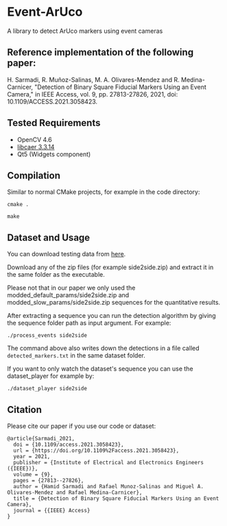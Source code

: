 # Event-ArUco

A library to detect ArUco markers using event cameras

## Reference implementation of the following paper:
H. Sarmadi, R. Muñoz-Salinas, M. A. Olivares-Mendez and R. Medina-Carnicer, "Detection of Binary Square Fiducial Markers Using an Event Camera," in IEEE Access, vol. 9, pp. 27813-27826, 2021, doi: 10.1109/ACCESS.2021.3058423.

## Tested Requirements
- OpenCV 4.6
- [libcaer 3.3.14](https://gitlab.com/inivation/dv/libcaer/-/tree/3.3.14)
- Qt5 (Widgets component)


## Compilation
Similar to normal CMake projects, for example in the code directory:

`cmake .`

`make `

## Dataset and Usage
You can download testing data from [here](http://sarmadi.me/public_files/event-aruco/).

Download any of the zip files (for example side2side.zip) and extract it in the same folder as the executable.

Please not that in our paper we only used the modded_default_params/side2side.zip and modded_slow_params/side2side.zip sequences for the quantitative results.

After extracting a sequence you can run the detection algorithm by giving the sequence folder path as input argument. For example:

`./process_events side2side`

The command above also writes down the detections in a file called `detected_markers.txt` in the same dataset folder.

If you want to only watch the dataset's sequence you can use the dataset_player for example by:

`./dataset_player side2side`

## Citation
Please cite our paper if you use our code or dataset:

    @article{Sarmadi_2021,
      doi = {10.1109/access.2021.3058423},
      url = {https://doi.org/10.1109%2Faccess.2021.3058423},
      year = 2021,
      publisher = {Institute of Electrical and Electronics Engineers ({IEEE})},
      volume = {9},
      pages = {27813--27826},
      author = {Hamid Sarmadi and Rafael Munoz-Salinas and Miguel A. Olivares-Mendez and Rafael Medina-Carnicer},
      title = {Detection of Binary Square Fiducial Markers Using an Event Camera},
      journal = {{IEEE} Access}
    }

